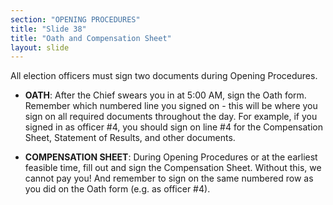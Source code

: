 ```yaml
---
section: "OPENING PROCEDURES"
title: "Slide 38"
title: "Oath and Compensation Sheet"
layout: slide
---
```


All election officers must sign two documents during Opening Procedures.

- **OATH**: After the Chief swears you in at 5:00 AM, sign the Oath form. Remember which numbered line you signed on - this will be where you sign on all required documents throughout the day. For example, if you signed in as officer #4, you should sign on line #4 for the Compensation Sheet, Statement of Results, and other documents.

- **COMPENSATION SHEET**: During Opening Procedures or at the earliest feasible time, fill out and sign the Compensation Sheet. Without this, we cannot pay you! And remember to sign on the same numbered row as you did on the Oath form (e.g. as officer #4).

